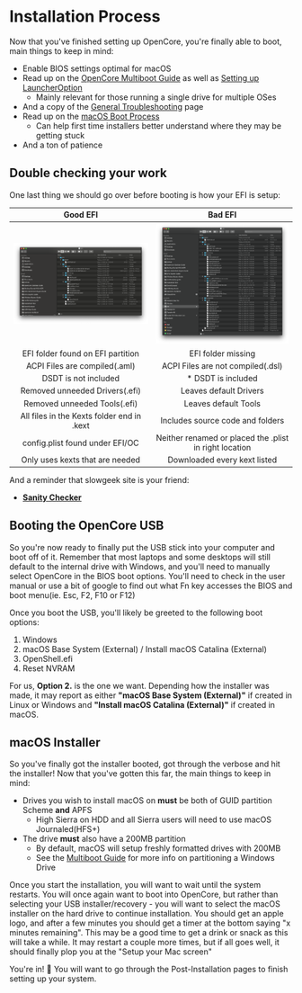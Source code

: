 # Installation Process

Now that you've finished setting up OpenCore, you're finally able to boot, main things to keep in mind:

* Enable BIOS settings optimal for macOS
* Read up on the [OpenCore Multiboot Guide](https://viopencore.github.io/OpenCore-Multiboot/) as well as [Setting up LauncherOption](https://viopencore.github.io/OpenCore-Post-Install/multiboot/bootstrap)
  * Mainly relevant for those running a single drive for multiple OSes
* And a copy of the [General Troubleshooting](../troubleshooting/troubleshooting.md) page
* Read up on the [macOS Boot Process](../troubleshooting/boot.md)
  * Can help first time installers better understand where they may be getting stuck
* And a ton of patience

## Double checking your work

One last thing we should go over before booting is how your EFI is setup:

Good EFI          |  Bad EFI
:-------------------------:|:-------------------------:
![](../images/installation/install-md/good-efi.png)  |  ![](../images/installation/install-md/bad-efi.png)
EFI folder found on EFI partition | EFI folder missing
ACPI Files are compiled(.aml) | ACPI Files are not compiled(.dsl)
DSDT is not included |* DSDT is included
Removed unneeded Drivers(.efi) | Leaves default Drivers
Removed unneeded Tools(.efi) | Leaves default Tools
All files in the Kexts folder end in .kext | Includes source code and folders
config.plist found under EFI/OC | Neither renamed or placed the .plist in right location
Only uses kexts that are needed | Downloaded every kext listed

And a reminder that slowgeek site is your friend:

* [**Sanity Checker**](https://opencore.slowgeek.com)

## Booting the OpenCore USB

So you're now ready to finally put the USB stick into your computer and boot off of it. Remember that most laptops and some desktops will still default to the internal drive with Windows, and you'll need to manually select OpenCore in the BIOS boot options. You'll need to check in the user manual or use a bit of google to find out what Fn key accesses the BIOS and boot menu(ie. Esc, F2, F10 or F12)

Once you boot the USB, you'll likely be greeted to the following boot options:

1. Windows
2. macOS Base System (External) / Install macOS Catalina (External)
3. OpenShell.efi
4. Reset NVRAM

For us, **Option 2.** is the one we want. Depending how the installer was made, it may report as either **"macOS Base System (External)"** if created in Linux or Windows and **"Install macOS Catalina (External)"** if created in macOS.

## macOS Installer

So you've finally got the installer booted, got through the verbose and hit the installer! Now that you've gotten this far,  the main things to keep in mind:

* Drives you wish to install macOS on **must** be both of GUID partition Scheme **and** APFS
  * High Sierra on HDD and all Sierra users will need to use macOS Journaled(HFS+)
* The drive **must** also have a 200MB partition
  * By default, macOS will setup freshly formatted drives with 200MB
  * See the [Multiboot Guide](https://viopencore.github.io/OpenCore-Multiboot/) for more info on partitioning a Windows Drive

Once you start the installation, you will want to wait until the system restarts. You will once again want to boot into OpenCore, but rather than selecting your USB installer/recovery - you will want to select the macOS installer on the hard drive to continue installation. You should get an apple logo, and after a few minutes you should get a timer at the bottom saying "x minutes remaining". This may be a good time to get a drink or snack as this will take a while. It may restart a couple more times, but if all goes well, it should finally plop you at the "Setup your Mac screen"

You're in! 🎉
You will want to go through the Post-Installation pages to finish setting up your system.
